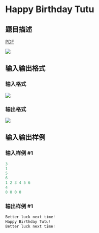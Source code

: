 # Happy Birthday Tutu

## 题目描述

[problemUrl]: https://uva.onlinejudge.org/index.php?option=com_onlinejudge&Itemid=8&category=861&page=show_problem&problem=4754

[PDF](https://uva.onlinejudge.org/external/128/p12889.pdf)

![](https://cdn.luogu.com.cn/upload/vjudge_pic/UVA12889/f2d169c3d58dc607c0dd65f7ac0e45a55621af47.png)

## 输入输出格式

### 输入格式

![](https://cdn.luogu.com.cn/upload/vjudge_pic/UVA12889/8003cfbba5dd0b4222cb245189a500951353abe6.png)

### 输出格式

![](https://cdn.luogu.com.cn/upload/vjudge_pic/UVA12889/9cd1fa3b025549d0c7f135e69ed85d4c06cbafa3.png)

## 输入输出样例

### 输入样例 #1

```cpp
3
1
5
6
1 2 3 4 5 6
4
0 0 0 0
```


### 输出样例 #1

```cpp
Better luck next time!
Happy Birthday Tutu!
Better luck next time!
```


